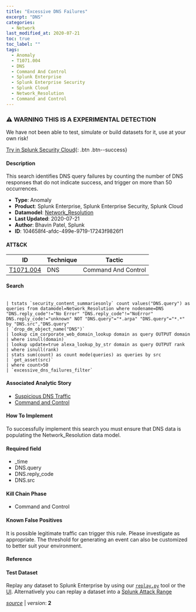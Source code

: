 ```yaml
---
title: "Excessive DNS Failures"
excerpt: "DNS"
categories:
  - Network
last_modified_at: 2020-07-21
toc: true
toc_label: ""
tags:
  - Anomaly
  - T1071.004
  - DNS
  - Command And Control
  - Splunk Enterprise
  - Splunk Enterprise Security
  - Splunk Cloud
  - Network_Resolution
  - Command and Control
---
```


### ⚠️ WARNING THIS IS A EXPERIMENTAL DETECTION
We have not been able to test, simulate or build datasets for it, use at your own risk!


[Try in Splunk Security Cloud](https://www.splunk.com/en_us/cyber-security.html){: .btn .btn--success}

#### Description

This search identifies DNS query failures by counting the number of DNS responses that do not indicate success, and trigger on more than 50 occurrences.

- **Type**: Anomaly
- **Product**: Splunk Enterprise, Splunk Enterprise Security, Splunk Cloud
- **Datamodel**: [Network_Resolution](https://docs.splunk.com/Documentation/CIM/latest/User/NetworkResolution)
- **Last Updated**: 2020-07-21
- **Author**: Bhavin Patel, Splunk
- **ID**: 104658f4-afdc-499e-9719-17243f9826f1


#### ATT&CK

| ID          | Technique   | Tactic       |
| ----------- | ----------- |--------------|
| [T1071.004](https://attack.mitre.org/techniques/T1071/004/) | DNS | Command And Control |


#### Search

```

| tstats `security_content_summariesonly` count values("DNS.query") as queries from datamodel=Network_Resolution where nodename=DNS "DNS.reply_code"!="No Error" "DNS.reply_code"!="NoError" DNS.reply_code!="unknown" NOT "DNS.query"="*.arpa" "DNS.query"="*.*" by "DNS.src","DNS.query"
| `drop_dm_object_name("DNS")`
| lookup cim_corporate_web_domain_lookup domain as query OUTPUT domain
| where isnull(domain)
| lookup update=true alexa_lookup_by_str domain as query OUTPUT rank
| where isnull(rank)
| stats sum(count) as count mode(queries) as queries by src
| `get_asset(src)`
| where count>50 
| `excessive_dns_failures_filter`
```

#### Associated Analytic Story
* [Suspicious DNS Traffic](/stories/suspicious_dns_traffic)
* [Command and Control](/stories/command_and_control)


#### How To Implement
To successfully implement this search you must ensure that DNS data is populating the Network_Resolution data model.

#### Required field
* _time
* DNS.query
* DNS.reply_code
* DNS.src


#### Kill Chain Phase
* Command and Control


#### Known False Positives
It is possible legitimate traffic can trigger this rule. Please investigate as appropriate. The threshold for generating an event can also be customized to better suit your environment.




#### Reference


#### Test Dataset
Replay any dataset to Splunk Enterprise by using our [`replay.py`](https://github.com/splunk/attack_data#using-replaypy) tool or the [UI](https://github.com/splunk/attack_data#using-ui).
Alternatively you can replay a dataset into a [Splunk Attack Range](https://github.com/splunk/attack_range#replay-dumps-into-attack-range-splunk-server)




[*source*](https://github.com/splunk/security_content/tree/develop/detections/experimental/network/excessive_dns_failures.yml) \| *version*: **2**